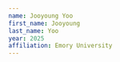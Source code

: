 ```yaml
---
name: Jooyoung Yoo
first_name: Jooyoung
last_name: Yoo
year: 2025
affiliation: Emory University
---
```

